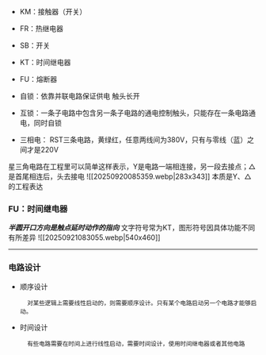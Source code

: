 * KM：接触器（开关）
* FR：热继电器
* SB：开关
* KT：时间继电器
* FU：熔断器


* 自锁：依靠并联电路保证供电 触头长开
* 互锁：一条子电路中包含另一条子电路的通电控制触头，只能存在一条电路通电，同时自锁
* 三相电： RST三条电路，黄绿红，任意两线间为380V，只有与零线（蓝）之间才是220V

星三角电路在工程里可以简单这样表示，Y是电路一端相连接，另一段去接点；$\triangle$是首尾相连后，头去接电
![[20250920085359.webp|283x343]]    本质是Y、$\triangle$的工程表达


### FU：时间继电器

***半圆开口方向是触点延时动作的指向***
文字符号常为KT，图形符号因具体功能不同有所差异
![[20250921083055.webp|540x460]]


---

### 电路设计

* 顺序设计

		对某些逻辑上需要线性启动的，则需要顺序设计。只有某个电路启动另一个电路才能够启动。
* 时间设计

		有些电路需要在时间上进行线性启动，需要时间设计，使用时间继电器或者其他电路
